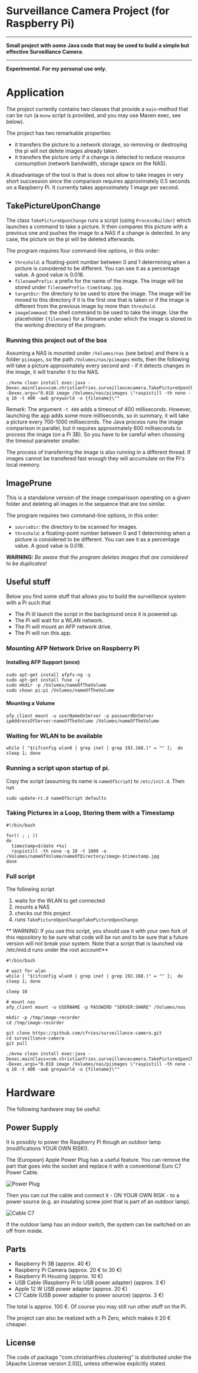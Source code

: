 Surveillance Camera Project (for Raspberry Pi)
==========

****************************************

**Small project with some Java code that may be used to build a simple but effective Surveillance Camera**.

****************************************

**Experimental. For my personal use only.**

# Application

The project currently contains two classes that provide a `main`-method that can be run (a `mvnw` script is provided, and you may use Maven exec, see below).

The project has two remarkable properties:

- it transfers the picture to a network storage, so removing or destroying the pi will not delete images already taken.
- it transfers the picture only if a change is detected to reduce resource consumption (network bandwidth, storage space on the NAS).

A disadvantage of the tool is that is does not allow to take images in very short succession since the comparison requires approximately 0.5 seconds on a Raspberry Pi.
It currently takes approximately 1 image per second.

## TakePictureUponChange

The class `TakePictureUponChange` runs a script (using `ProcessBuilder`) which launches a command to take a picture.
It then compares this picture with a previous one and pushes
the image to a NAS if a change is detected. In any case, the picture on the pi will be deleted afterwards.

The program requires four command-line options, in this order:

- `threshold`: a floating-point number between 0 and 1 determining when a picture is considered to be different. You can see it as a percentage value. A good value is 0.018.
- `filenamePrefix`: a prefix for the name of the image. The image will be stored under `filenamePrefix-timeStamp.jpg`.
- `targetDir`: the directory to be used to store the image. The image will be moved to this directory if it is the first one that is taken or if the image is different from the previous image by more than `threshold`.
- `imageCommand`: the shell command to be used to take the image. Use the placeholder `{filename}` for a filename under which the image is stored in the working directory of the program.

### Running this project out of the box

Assuming a NAS is mounted under `/Volumes/nas` (see below) and there is a folder `piimages`, so the
path `/Volumes/nas/piimages` exits, then the following will take a picture approximately every second and - if it
detects changes in the image, it will transfer it to the NAS.

```
./mvnw clean install exec:java -Dexec.mainClass=com.christianfries.surveillancecamera.TakePictureUponChange -Dexec.args="0.018 image /Volumes/nas/piimages \"raspistill -th none -q 10 -t 400 -awb greyworld -o {filename}\""
```

Remark: The argument `-t 400` adds a timeout of 400 milliseconds. However, launching the app adds some more milliseconds, so
in summary, it will take a picture every 700-1000 milliseconds. The Java process runs the image comparison in parallel,
but it requires approximately 600 milliseconds to process the image (on a Pi 3B). So you have to be careful when choosing the
timeout parameter smaller.

The process of transferring the image is also running in a different thread. If images cannot be transfered fast enough they
will accumulate on the Pi's local memory.

## ImagePrune

This is a standalone version of the image comparisson operating on a given folder and deleting all images in the sequence that are too similar.

The program requires two command-line options, in this order:

- `sourceDir`: the directory to be scanned for images.
- `threshold`: a floating-point number between 0 and 1 determining when a picture is considered to be different. You can see it as a percentage value. A good value is 0.018.

**WARNING:** *Be aware that the program deletes images that are considered to be duplicates!*

## Useful stuff

Below you find some stuff that allows you to build the surveillance system with a Pi such that

- The Pi ill launch the script in the background once it is powered up.
- The Pi will wait for a WLAN network.
- The Pi will mount an AFP network drive.
- The Pi will run this app.

### Mounting AFP Network Drive on Raspberry Pi

#### Installing AFP Support (once)

```
sudo apt-get install afpfs-ng -y
sudo apt-get install fuse -y
sudo mkdir -p /Volumes/nameOfTheVolume
sudo chown pi:pi /Volumes/nameOfTheVolume
```

#### Mounting a Volume

```
afp_client mount -u userNameOnServer -p passwordOnServer ipAddressOfServer:nameOfTheVolume /Volumes/nameOfTheVolume
```

### Waiting for WLAN to be available

```
while [ "$(ifconfig wlan0 | grep inet | grep 192.168.)" = "" ];  do sleep 1; done
```

### Running a script upon startup of pi.

Copy the script (assuming its name is `nameOfScript`) to `/etc/init.d`. Then run

```
sudo update-rc.d nameOfScript defaults
```

### Taking Pictures in a Loop, Storing them with a Timestamp

```
#!/bin/bash

for(( ; ; ))
do
  timestamp=$(date +%s)
  raspistill -th none -q 10 -t 1000 -o /Volumes/nameOfVolume/nameOfDirectory/image-$timestamp.jpg
done
```

### Full script

The following script

1. waits for the WLAN to get connected
2. mounts a NAS
3. checks out this project
4. runs `TakePictureUponChangeTakePictureUponChange`

** WARNING: If you use this script, you should use it with your own fork of this repository to be sure what code will be run and to be sure that a future version will not break your system. Note that a script that is launched via /etc/inid.d runs under the root account!**

```
#!/bin/bash

# wait for wlan
while [ "$(ifconfig wlan0 | grep inet | grep 192.168.)" = "" ];  do sleep 1; done

sleep 10

# mount nas
afp_client mount -u USERNAME -p PASSWIRD "SERVER:SHARE" /Volumes/nas

mkdir -p /tmp/image-recorder
cd /tmp/image-recorder

git clone https://github.com/cfries/surveillance-camera.git
cd surveillance-camera
git pull

./mvnw clean install exec:java -Dexec.mainClass=com.christianfries.surveillancecamera.TakePictureUponChange -Dexec.args="0.018 image /Volumes/nas/piimages \"raspistill -th none -q 10 -t 400 -awb greyworld -o {filename}\""
```

# Hardware

The following hardware may be useful:

## Power Supply

It is possibly to power the Raspberry Pi though an outdoor lamp (modifications YOUR OWN RISK!).

The (European) Apple Power Plug has a useful feature. You can remove the part that goes into the socket and replace it with a conventional Euro C7 Power Cable. 

![Power Plug](/img/ApplePowerPlugiPad.png)

Then you can cut the cable and connect it - ON YOUR OWN RISK - to a power source (e.g. an insulating screw joint that is part of an outdoor lamp). 

![Cable C7](/img/CableC7.png)

If the outdoor lamp has an indoor switch, the system can be switched on an off from inside.

## Parts

- Raspberry Pi 3B (approx. 40 €) 
- Raspberry Pi Camera (approx. 20 € to 30 €)
- Raspberry Pi Housing (approx. 10 €)
- USB Cable (Raspberry Pi to USB power adapter) (approx. 3 €)
- Apple 12 W USB power adapter (approx. 20 €)
- C7 Cable (USB power adapter to power source) (approx. 3 €)

The total is approx. 100 €. Of course you may still run other stuff on the Pi.

The project can also be realized with a Pi Zero, which makes it 20 € cheaper.

License
-------

The code of package "com.christianfries.clustering" is distributed under the [Apache License version
2.0][], unless otherwise explicitly stated.

 
